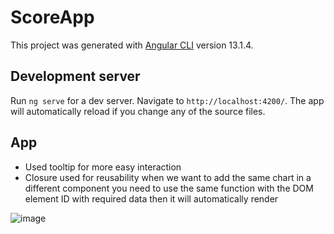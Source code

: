 # ScoreApp

This project was generated with [Angular CLI](https://github.com/angular/angular-cli) version 13.1.4.

## Development server

Run `ng serve` for a dev server. Navigate to `http://localhost:4200/`. The app will automatically reload if you change any of the source files.

## App

* Used tooltip for more easy interaction
* Closure used for reusability when we want to add the same chart in a different component you need to use the same function with the DOM element ID with required data then it will automatically render

![image](https://github.com/ArjunRajaK/Score-Board/assets/33679462/93e8276f-cd7d-4db2-9e09-3d97d104296b)

